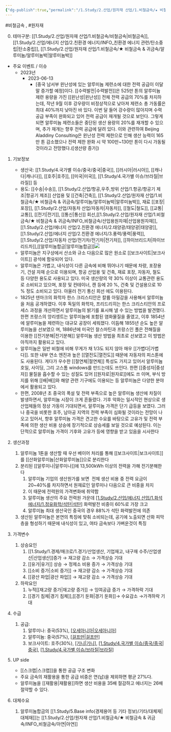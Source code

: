 ```yaml
---
{"dg-publish":true,"permalink":"/1.Study/2.산업/원자재 산업/1.비철금속/★ 비철금속 & 귀금속/알루미늄/알루미늄/","created":"2024-11-20T21:02:28.722+09:00","updated":"2025-06-25T16:09:51.505+09:00"}
---
```


#비철금속 , #원자재 

0. 테마구분: [[1.Study/2.산업/원자재 산업/1.비철금속/비철금속\|비철금속]], [[1.Study/2.산업/에너지 산업/2.친환경 에너지/INFO_친환경 에너지 관련/탄소중립\|탄소중립]], [[1.Study/2.산업/원자재 산업/1.비철금속/★ 비철금속 & 귀금속/알루미늄/알루미늄박\|알루미늄박]]


- 주요 이벤트 / 이슈
	- 2023년
		 - 2023-06-13
			-  [중국 남서부 윈난성에 있는 알루미늄 제련소에 대한 전력 공급이 이달 말 증가할 예정]이다. [[수력발전\|수력발전]]은 525만 톤의 알루미늄 제련 용량을 가진 [[윈난성\|윈난성]] 전체  전력 공급의 70%를 차지하는데, 작년 9월 이후 강우량이 비정상적으로 낮아져 제련소 총 가동률은 최대 40%까지 낮아진 바 있다. 이번 달 들어 강수량이 많아지며 수력 공급 부족이 완화되고 있어 전력 공급이 재개될 것으로 보인다. 그렇게 되면 알루미늄 제련소들은 중단된 생산 용량의 20%를 재개할 수 있으며, 추가 재개는 향후 전력 공급에 달려 있다. 이와 관련하여 Beijing Aladdiny Consulting은 윈난성 전력 제한으로 인해 생산 능력이 165만 톤 감소했으나 전력 제한 완화 시 약 100만~130만 톤이 다시 가동될 것이라고 전망했다.([생산량 증가])


1. 기보정보
	- 생산국: [[1.Study/4.국가별 이슈/중국/중국\|중국]], [[러시아\|러시아]], [[캐나다\|캐나다]], [[호주\|호주]], [[미국\|미국]], [[1.Study/4.국가별 이슈/브라질\|브라질]] 등
	- 용도: [[수송\|수송]], [[1.Study/2.산업/항공,우주,방위 산업/1.항공/항공기 제조\|항공기 제조]] 산업용 및 [[건축\|건축]], [[1.Study/2.산업/원자재 산업/1.비철금속/★ 비철금속 & 귀금속/알루미늄/알루미늄박\|알루미늄박]], 재료 [[포장\|포장]], [[1.Study/2.산업/자동차 산업/자동차\|자동차]], [[철도\|철도]], [[교통\|교통]], [[전기\|전기]], [[통신\|통신]] 회선,[[1.Study/2.산업/원자재 산업/1.비철금속/★ 비철금속 & 귀금속/INFO_비철금속/산업용원자재\|산업용원자재]], [[1.Study/2.산업/에너지 산업/2.친환경 에너지/2.태양광/태양광\|태양광]], [[1.Study/2.산업/에너지 산업/2.친환경 에너지/3.풍력/풍력\|풍력]],[[1.Study/2.산업/자동차 산업/전기차/전기차\|전기차]], [[하이브리드차\|하이브리드차]],[[알루미늄합금\|알루미늄합금]]![](https://i.imgur.com/HN7aJyu.png)
	- 알루미늄은 지구상에서 산소와 규소 다음으로 많은 원소로 [[보크사이트\|보크사이트]] 광석에 함유되어 있다.
	- 알루미늄은 가볍고, 내식성이 다른 금속에 비해 뛰어나기 때문에 차량, 포장용기, 건설 자재 순으로 이용되며, 항공 산업용 및 건축, 재료 포장, 자동자, 철도 등 다양한 용도로 사용되고 있다. 미국 생산량의 약 30% 이상이 교통관련 용도로 소비되고 있으며, 포장 및 컨테이너, 캔 등에 20 %, 건축 및 건설용으로 10 % 정도 소비되고 있다. 아울러 전기 통신 회선 에도 이용된다.
	- 1825년 덴마크의 화학자 한스 크리스티안은 칼륨 아밀감을 사용해서 알루미늄을 처음 공개하였다. 이후 독일의 화학자, 프리드리히는 한스 크리스티안의 프로세스 과정을 개선하면서 알루미늄의 밝기를 표시해 낼 수 있는 방법을 발견했다. 한편 프랑스의 앙리셍트는 알루미늄에 포함된 염화물질을 줄였고, 이후 1854년에 알루미늄을 제련하는 대규모 공장이 세워졌다. 이듬해 1855년 순도 높은 알루미늄을 선보였으 며, 1886년에 미국인 찰스마틴과 프랑스인 폴은 전해질을 이용한 [[전기분해\|전기분해]] 알루미늄 생산 방법을 최초로 선보였고 이 방법은 아직까지 활용되고 있다. 
	- 알루미늄은 일반 비철에 비해 무게가 채 1/3도 되지 않아 매우 [[가볍다\|가볍다]]. 또한 내부 연소 엔진과 높은 [[열전도\|열전도]] 때문에 자동자의 피스톤에도 사용된다. 게다가 우수한 [[절연체\|절연체]] 특성도 가지고 있어서 알루미늄 호일, 사이딩, 그리 고스톰 windows를 만드는데도 쓰인다. 한편 [[중성자\|중성자]] 물질을 흡수할 수 있는 성질도 있어 [[원자로\|원자로]]에도 쓰 이며, 부식 방지를 위해 [[배\|배]]와 해양 관련 기구에도 이용되는 등 알루미늄은 다양한 분야에서 활용되고 있다. 
	- 한편, 2008년 초 중국의 폭설 및 전력 부족으로 높은 알루미늄 생산에 차질이 발생하면서, 알루미늄 시장이 크게 흔들렸다. 기후 악화는 일시적인 현상으로 생산업체들의 정상 가동이 기대되면서, 알루미늄 가격은 단기 급등을 보였다. 그러나 중국을 비롯한 호주, 남아공 지역의 전력 부족이 심화될 것이라는 전망이 나오고 있어서, 향후 알루미늄 가격은 견고한 수요를 바탕으로 고유가 및 전력 부족에 의한 생산 비용 상승에 장기적으로 상승세를 보일 것으로 예상된다. 이는 단적으로 알루미늄 가격이 기후와 고유가 등에 영향을 받고 있음을 시사한다


1. 생산과정
	1. 알루미늄 1톤을 생산할 때 우선 베이어 처리를 통해 [[보크사이트\|보크사이트]]를 [[산화알루미늄\|산화알루미늄]]으로 분리한다
	2. 분리된 [[알루미나\|알루미나]]에 13,500kWh 이상의 전력을 가해 전기분해한다
		1. 알루미늄 기업의 생산원가를 보면  전체 생산 비용 중 전력 요금이 20~40%를 차지하면서 원재료인 알루미나 다음으로 큰 비중을 차지
		2. 이 때문에 전력원의 가격변화에 취약함
		3. 알루미늄 생산의 주요 전력원 가운데 [[1.Study/2.산업/에너지 산업/1.화석 에너지/1.정유화학/석탄\|석탄]]([[연료탄\|연료탄]]) 화력발전 비중이 60%로 가장 크고
		4. 알루미늄 최대 생산국인 중국의 경우 88%가 석탄 화력발전에 의존 
	3. 생산된 알루미늄은 본연의 특징에 맞춰 소비되는데, 공기에 노출되면 산화 피막층을 형성하기 때문에 내식성이 있고, 여타 금속보다 가벼운것이 특징


1. 가격변수
	1. 상승요인
		1. [[1.Study/1.경제/매크로/1.경기/산업생산, 기업재고, 내구재 수주/산업생산\|산업생산]]증가 → 재고량 감소 → 가격상승 기대 
		2. [[유가\|유가]] 상승 → 정제소 비용 증가 → 가격상승 기대
		3. [[소비 증가\|소비 증가]] → 재고량 감소 → 가격상승 기대 
		4. [[광산 파업\|광산 파업]] → 재고량 감소 → 가격상승 기대
	2. 하락요인
		1. 누적[[재고량 증가\|재고량 증가]] → 잉여공급 증가 → 가격하락 기대
		2. [[경기 침체\|경기 침체]],[[경기 둔화\|경기 둔화]]→ 수요감소 →가격하락 기대

2. 수급
	1. 공급: 
		1. 알루미나: 중국(53%), [[오세아니아\|오세아니아]](16%)
		2. 알루미늄: 중국(57%), [[걸프만\|걸프만]](9%)
		3. 보크사이트: 호주(30%), [[기니\|기니]](22%), [[1.Study/4.국가별 이슈/중국/중국\|중국]](16%), [[1.Study/4.국가별 이슈/브라질\|브라질]](9%)


3. UP side
	- [[스크랩\|스크랩]]을 통한 공급 구조 변화 
	- 주요 금속의 재활용을 통한 공급 비중은 연(납)을 제외하면 평균 27%다. 
	- 알루미늄을 [[재활용\|재활용]]하면 생산 비용을 35배 절감하고 에너지는 26배 절약할 수 있다.

4. 대체수요
	1. 알루미늄합금의 [[1.Study/5.Base info(경제용어 등 기타 정보)/기타/대체재\|대체재]]는 [[1.Study/2.산업/원자재 산업/1.비철금속/★ 비철금속 & 귀금속/INFO_비철금속/아연\|아연]]
